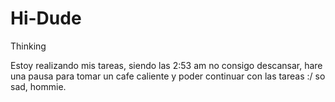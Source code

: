 # Hi-Dude
Thinking

Estoy realizando mis tareas, siendo las 2:53 am no consigo descansar, hare una pausa para tomar un cafe caliente y poder continuar con las tareas :/ so sad, hommie.
